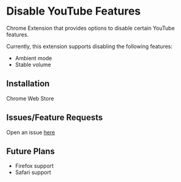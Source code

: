 # Disable YouTube Features

Chrome Extension that provides options to disable certain YouTube features.

Currently, this extension supports disabling the following features:

* Ambient mode
* Stable volume

## Installation

Chrome Web Store

## Issues/Feature Requests

Open an issue [here](https://github.com/arjunsrinivasan1997/DisableYtFeatures/issues)

## Future Plans

* Firefox support
* Safari support
